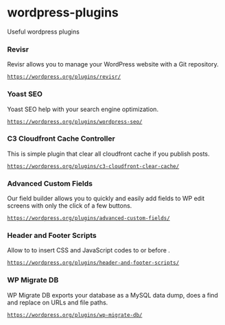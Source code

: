 # wordpress-plugins
Useful wordpress plugins

### Revisr 
Revisr allows you to manage your WordPress website with a Git repository.

[```https://wordpress.org/plugins/revisr/```](https://wordpress.org/plugins/revisr/?target=_blank)

### Yoast SEO
Yoast SEO help with your search engine optimization.

[```https://wordpress.org/plugins/wordpress-seo/```](https://wordpress.org/plugins/wordpress-seo/)

### C3 Cloudfront Cache Controller
This is simple plugin that clear all cloudfront cache if you publish posts.

[```https://wordpress.org/plugins/c3-cloudfront-clear-cache/```](https://wordpress.org/plugins/c3-cloudfront-clear-cache/)

### Advanced Custom Fields
Our field builder allows you to quickly and easily add fields to WP edit screens with only the click of a few buttons.

[```https://wordpress.org/plugins/advanced-custom-fields/```](https://wordpress.org/plugins/advanced-custom-fields/)

### Header and Footer Scripts
Allow to to insert CSS and JavaScript codes to <head> or before </body>.

[```https://wordpress.org/plugins/header-and-footer-scripts/```](https://wordpress.org/plugins/header-and-footer-scripts/)

### WP Migrate DB
WP Migrate DB exports your database as a MySQL data dump, does a find and replace on URLs and file paths.

[```https://wordpress.org/plugins/wp-migrate-db/```](https://wordpress.org/plugins/wp-migrate-db/)
